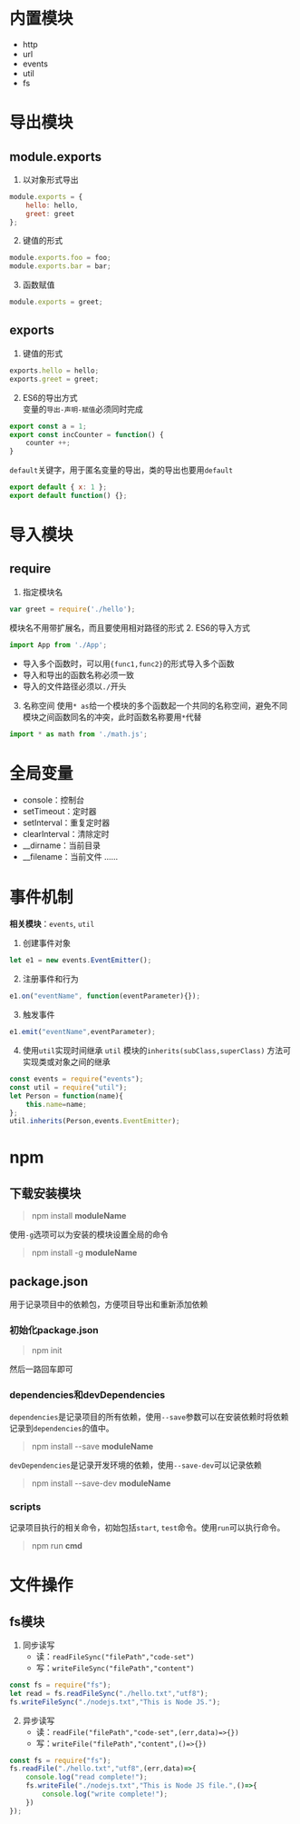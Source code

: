 # 内置模块
* http
* url
* events
* util
* fs


# 导出模块
## module.exports
1. 以对象形式导出  
```javascript
module.exports = {
    hello: hello,
    greet: greet
};
```
2. 键值的形式
```javascript
module.exports.foo = foo;
module.exports.bar = bar;
```
3. 函数赋值
```javascript
module.exports = greet;
```

## exports
1. 键值的形式
```javascript
exports.hello = hello;
exports.greet = greet;
```
2. ES6的导出方式  
变量的`导出-声明-赋值`必须同时完成
```javascript
export const a = 1;
export const incCounter = function() {
    counter ++;
}
```
`default`关键字，用于匿名变量的导出，类的导出也要用`default`
```javascript
export default { x: 1 };
export default function() {};
```


# 导入模块
## require
1. 指定模块名
```javascript
var greet = require('./hello');
```
模块名不用带扩展名，而且要使用相对路径的形式
2. ES6的导入方式
```javascript
import App from './App';
```
* 导入多个函数时，可以用`{func1,func2}`的形式导入多个函数
* 导入和导出的函数名称必须一致
* 导入的文件路径必须以`./`开头

3. 名称空间
使用`* as`给一个模块的多个函数起一个共同的名称空间，避免不同模块之间函数同名的冲突，此时函数名称要用`*`代替
```javascript
import * as math from './math.js';
```


# 全局变量
* console：控制台
* setTimeout：定时器
* setInterval：重复定时器
* clearInterval：清除定时  
* \_\_dirname：当前目录
* \_\_filename：当前文件
......

# 事件机制
**相关模块**：`events`, `util`  
1. 创建事件对象
```javascript
let e1 = new events.EventEmitter();
```

2. 注册事件和行为
```javascript
e1.on("eventName", function(eventParameter){});
```

3. 触发事件
```javascript
e1.emit("eventName",eventParameter);
```
4. 使用`util`实现时间继承
`util` 模块的`inherits(subClass,superClass)` 方法可实现类或对象之间的继承  
```javascript
const events = require("events");
const util = require("util");
let Person = function(name){
    this.name=name;
};
util.inherits(Person,events.EventEmitter);
```

# npm
## 下载安装模块
> npm install **moduleName**

使用`-g`选项可以为安装的模块设置全局的命令
> npm install -g **moduleName**

## package.json
用于记录项目中的依赖包，方便项目导出和重新添加依赖  
### 初始化package.json
> npm init

然后一路回车即可
### dependencies和devDependencies
`dependencies`是记录项目的所有依赖，使用`--save`参数可以在安装依赖时将依赖记录到`dependencies`的值中。
> npm install --save **moduleName**

`devDependencies`是记录开发环境的依赖，使用`--save-dev`可以记录依赖
> npm install --save-dev **moduleName**

### scripts
记录项目执行的相关命令，初始包括`start`, `test`命令。使用`run`可以执行命令。
> npm run **cmd**

# 文件操作
## fs模块
1. 同步读写
    * 读：`readFileSync("filePath","code-set")`
    * 写：`writeFileSync("filePath","content")`

```javascript
const fs = require("fs");
let read = fs.readFileSync("./hello.txt","utf8");
fs.writeFileSync("./nodejs.txt","This is Node JS.");
```

2. 异步读写
    * 读：`readFile("filePath","code-set",(err,data)=>{})`
    * 写：`writeFile("filePath","content",()=>{})`

```javascript
const fs = require("fs");
fs.readFile("./hello.txt","utf8",(err,data)=>{
    console.log("read complete!");
    fs.writeFile("./nodejs.txt","This is Node JS file.",()=>{
        console.log("write complete!");
    })
});
```
